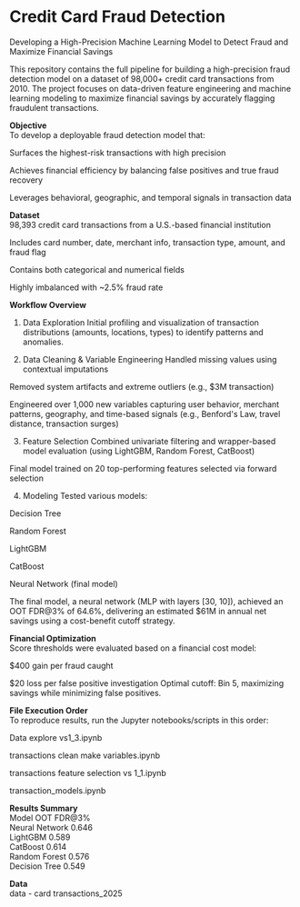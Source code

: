 # Credit Card Fraud Detection
Developing a High-Precision Machine Learning Model to Detect Fraud and Maximize Financial Savings

This repository contains the full pipeline for building a high-precision fraud detection model on a dataset of 98,000+ credit card transactions from 2010. The project focuses on data-driven feature engineering and machine learning modeling to maximize financial savings by accurately flagging fraudulent transactions.

**Objective**\
To develop a deployable fraud detection model that:

Surfaces the highest-risk transactions with high precision

Achieves financial efficiency by balancing false positives and true fraud recovery

Leverages behavioral, geographic, and temporal signals in transaction data

**Dataset**\
98,393 credit card transactions from a U.S.-based financial institution

Includes card number, date, merchant info, transaction type, amount, and fraud flag

Contains both categorical and numerical fields

Highly imbalanced with ~2.5% fraud rate

**Workflow Overview**
1. Data Exploration
Initial profiling and visualization of transaction distributions (amounts, locations, types) to identify patterns and anomalies.

2. Data Cleaning & Variable Engineering
Handled missing values using contextual imputations

Removed system artifacts and extreme outliers (e.g., $3M transaction)

Engineered over 1,000 new variables capturing user behavior, merchant patterns, geography, and time-based signals (e.g., Benford's Law, travel distance, transaction surges)

3. Feature Selection
Combined univariate filtering and wrapper-based model evaluation (using LightGBM, Random Forest, CatBoost)

Final model trained on 20 top-performing features selected via forward selection

4. Modeling
Tested various models:

Decision Tree

Random Forest

LightGBM

CatBoost

Neural Network (final model)

The final model, a neural network (MLP with layers [30, 10]), achieved an OOT FDR@3% of 64.6%, delivering an estimated $61M in annual net savings using a cost-benefit cutoff strategy.

**Financial Optimization**\
Score thresholds were evaluated based on a financial cost model:

$400 gain per fraud caught

$20 loss per false positive investigation
Optimal cutoff: Bin 5, maximizing savings while minimizing false positives.

**File Execution Order**\
To reproduce results, run the Jupyter notebooks/scripts in this order:

Data explore vs1_3.ipynb

transactions clean make variables.ipynb

transactions feature selection vs 1_1.ipynb

transaction_models.ipynb

**Results Summary**\
Model	OOT FDR@3%\
Neural Network	0.646\
LightGBM	0.589\
CatBoost	0.614\
Random Forest	0.576\
Decision Tree	0.549

**Data**\
data - card transactions_2025


